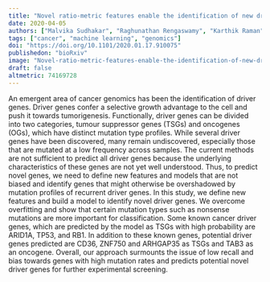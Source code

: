 ```yaml
---
title: "Novel ratio-metric features enable the identification of new driver genes across cancer types"
date: 2020-04-05
authors: ["Malvika Sudhakar", "Raghunathan Rengaswamy", "Karthik Raman"]
tags: ["cancer", "machine learning", "genomics"]
doi: "https://doi.org/10.1101/2020.01.17.910075"
publishedon: "bioRxiv"
image: "Novel-ratio-metric-features-enable-the-identification-of-new-driver-genes.jpg"
draft: false
altmetric: 74169728
---
```

An emergent area of cancer genomics has been the identification of driver genes. Driver genes confer a selective growth advantage to the cell and push it towards tumorigenesis. Functionally, driver genes can be divided into two categories, tumour suppressor genes (TSGs) and oncogenes (OGs), which have distinct mutation type profiles. While several driver genes have been discovered, many remain undiscovered, especially those that are mutated at a low frequency across samples. The current methods are not sufficient to predict all driver genes because the underlying characteristics of these genes are not yet well understood. Thus, to predict novel genes, we need to define new features and models that are not biased and identify genes that might otherwise be overshadowed by mutation profiles of recurrent driver genes. In this study, we define new features and build a model to identify novel driver genes. We overcome overfitting and show that certain mutation types such as nonsense mutations are more important for classification. Some known cancer driver genes, which are predicted by the model as TSGs with high probability are ARID1A, TP53, and RB1. In addition to these known genes, potential driver genes predicted are CD36, ZNF750 and ARHGAP35 as TSGs and TAB3 as an oncogene. Overall, our approach surmounts the issue of low recall and bias towards genes with high mutation rates and predicts potential novel driver genes for further experimental screening.